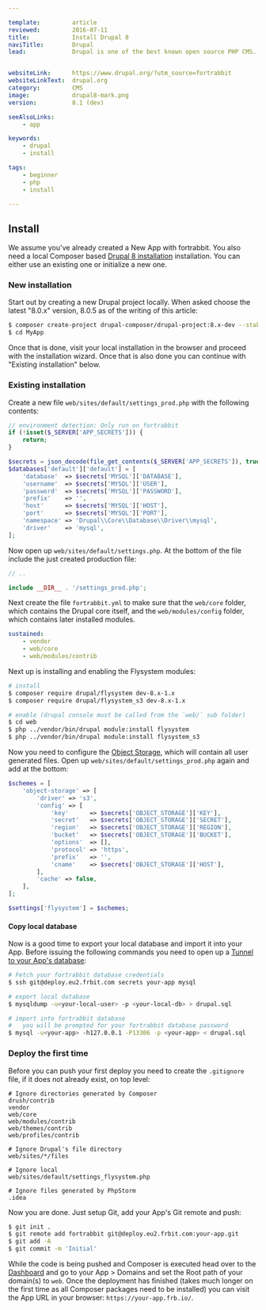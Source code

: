 ```yaml
---

template:         article
reviewed:         2016-07-11
title:            Install Drupal 8
naviTitle:        Drupal
lead:             Drupal is one of the best known open source PHP CMS. Learn here how to use it with fortrabbit.


websiteLink:      https://www.drupal.org/?utm_source=fortrabbit
websiteLinkText:  drupal.org
category:         CMS
image:            drupal8-mark.png
version:          8.1 (dev)

seeAlsoLinks:
    - app

keywords:
    - drupal
    - install

tags:
    - beginner
    - php
    - install

---
```


## Install

We assume you've already created a New App with fortrabbit. You also need a local Composer based [Drupal 8 installation](https://github.com/drupal-composer/drupal-project) installation. You can either use an existing one or initialize a new one.

### New installation

Start out by creating a new Drupal project locally. When asked choose the latest "8.0.x" version, 8.0.5 as of the writing of this article:

```bash
$ composer create-project drupal-composer/drupal-project:8.x-dev --stability dev --no-interaction MyApp
$ cd MyApp
```

Once that is done, visit your local installation in the browser and proceed with the installation wizard. Once that is also done you can continue with "Existing installation" below.

### Existing installation

Create a new file `web/sites/default/settings_prod.php` with the following contents:

```php
// environment detection: Only run on fortrabbit
if (!isset($_SERVER['APP_SECRETS'])) {
    return;
}

$secrets = json_decode(file_get_contents($_SERVER['APP_SECRETS']), true);
$databases['default']['default'] = [
    'database'  => $secrets['MYSQL']['DATABASE'],
    'username'  => $secrets['MYSQL']['USER'],
    'password'  => $secrets['MYSQL']['PASSWORD'],
    'prefix'    => '',
    'host'      => $secrets['MYSQL']['HOST'],
    'port'      => $secrets['MYSQL']['PORT'],
    'namespace' => 'Drupal\\Core\\Database\\Driver\\mysql',
    'driver'    => 'mysql',
];
```

Now open up `web/sites/default/settings.php`. At the bottom of the file include the just created production file:

```php
// ..

include __DIR__ . '/settings_prod.php';
```

Next create the file `fortrabbit.yml` to make sure that the `web/core` folder, which contains the Drupal core itself, and the `web/modules/config` folder, which contains later installed modules.

```yaml
sustained:
    - vendor
    - web/core
    - web/modules/contrib
```

Next up is installing and enabling the Flysystem modules:

```bash
# install
$ composer require drupal/flysystem dev-8.x-1.x
$ composer require drupal/flysystem_s3 dev-8.x-1.x

# enable (drupal console must be called from the `web/` sub folder)
$ cd web
$ php ../vendor/bin/drupal module:install flysystem
$ php ../vendor/bin/drupal module:install flysystem_s3
```

Now you need to configure the [Object Storage](/object-storage), which will contain all user generated files. Open up `web/sites/default/settings_prod.php` again and add at the bottom:

``` php
$schemes = [
    'object-storage' => [
        'driver' => 's3',
        'config' => [
            'key'      => $secrets['OBJECT_STORAGE']['KEY'],
            'secret'   => $secrets['OBJECT_STORAGE']['SECRET'],
            'region'   => $secrets['OBJECT_STORAGE']['REGION'],
            'bucket'   => $secrets['OBJECT_STORAGE']['BUCKET'],
            'options'  => [],
            'protocol' => 'https',
            'prefix'   => '',
            'cname'    => $secrets['OBJECT_STORAGE']['HOST'],
        ],
        'cache' => false,
    ],
];

$settings['flysystem'] = $schemes;
```

#### Copy local database

Now is a good time to export your local database and import it into your App. Before issuing the following commands you need to open up a [Tunnel to your App's database](/mysql#toc-shell-tunnel-mysql):

```bash
# Fetch your fortrabbit database credentials
$ ssh git@deploy.eu2.frbit.com secrets your-app mysql

# export local database
$ mysqldump -u<your-local-user> -p <your-local-db> > drupal.sql

# import into fortrabbit database
#   you will be prompted for your fortrabbit database password
$ mysql -u<your-app> -h127.0.0.1 -P13306 -p <your-app> < drupal.sql
```


### Deploy the first time

Before you can push your first deploy you need to create the `.gitignore` file, if it does not already exist, on top level:

```
# Ignore directories generated by Composer
drush/contrib
vendor
web/core
web/modules/contrib
web/themes/contrib
web/profiles/contrib

# Ignore Drupal's file directory
web/sites/*/files

# Ignore local
web/sites/default/settings_flysystem.php

# Ignore files generated by PhpStorm
.idea
```

Now you are done. Just setup Git, add your App's Git remote and push:

```bash
$ git init .
$ git remote add fortrabbit git@deploy.eu2.frbit.com:your-app.git
$ git add -A
$ git commit -m 'Initial'
```

While the code is being pushed and Composer is executed head over to the [Dashboard](/dashboard) and go to your App > Domains and set the Root path of your domain(s) to `web`. Once the deployment has finished (takes much longer on the first time as all Composer packages need to be installed) you can visit the App URL in your browser: `https://your-app.frb.io/`.

